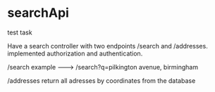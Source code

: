 # searchApi
test task

Have a search controller with two endpoints /search and /addresses.
implemented authorization and authentication.

/search example --->  /search?q=pilkington avenue, birmingham

/addresses return all adresses by coordinates from the database
